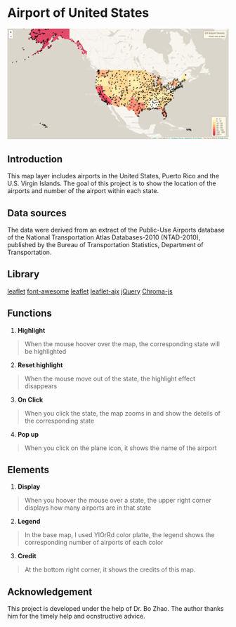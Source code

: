 # Airport of United States
![airport map](/img/interface.jpg)

## Introduction
This map layer includes airports in the United States, Puerto Rico and the U.S. Virgin Islands. 
The goal of this project is to show the location of the airports and number of the airport within 
each state. 

## Data sources
The data were derived from an extract of the Public-Use Airports database of the National 
Transportation Atlas Databases-2010 (NTAD-2010), published by the Bureau of Transportation 
Statistics, Department of Transportation.

## Library

[leaflet](https://unpkg.com/leaflet@1.2.0/dist/leaflet.css)
[font-awesome](https://cdnjs.cloudflare.com/ajax/libs/font-awesome/4.7.0/css/font-awesome.css)
[leaflet](https://unpkg.com/leaflet@1.2.0/dist/leaflet.js)
[leaflet-ajx](https://cdnjs.cloudflare.com/ajax/libs/leaflet-ajax/2.1.0/leaflet.ajax.min.js)
[jQuery](https://ajax.googleapis.com/ajax/libs/jquery/3.1.0/jquery.min.js)
[Chroma-js](https://cdnjs.cloudflare.com/ajax/libs/chroma-js/1.3.4/chroma.min.js)


## Functions

1. **Highlight**

> When the mouse hoover over the map, the corresponding state will be highlighted 

2. **Reset highlight**

> When the mouse move out of the state, the highlight effect disappears

3. **On Click**

> When you click the state, the map zooms in and show the deteils of the corresponding state

4. **Pop up**
> When you click on the plane icon, it shows the name of the airport

## Elements 

1. **Display**

> When you hoover the mouse over a state, the upper right corner displays how many airports are in that state

2. **Legend**

> In the base map, I used YlOrRd color platte, the legend shows the corresponding number of airports of each color 

3. **Credit**
> At the bottom right corner, it shows the credits of this map.
 


## Acknowledgement

This project is developed under the help of Dr. Bo Zhao. The author thanks him for the timely help and ocnstructive advice.

